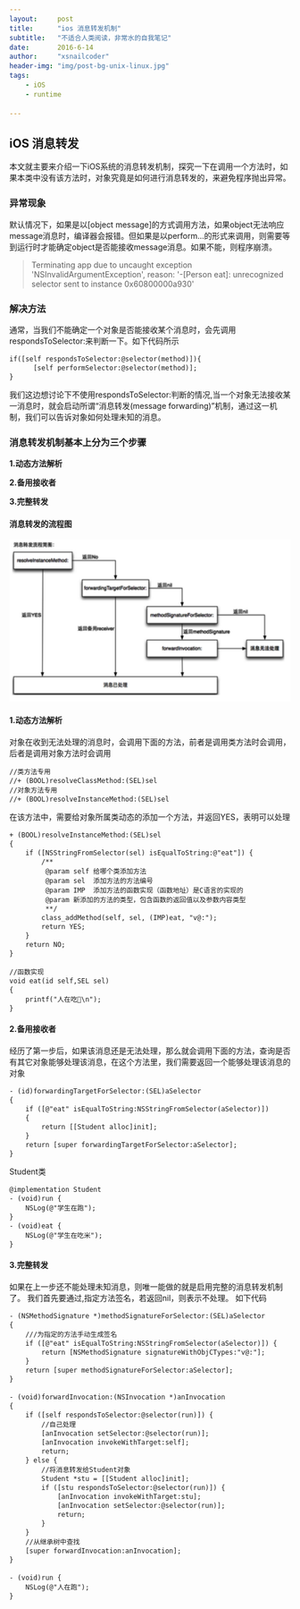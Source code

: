 ```yaml
---
layout:     post
title:      "ios 消息转发机制"
subtitle:   "不适合人类阅读，非常水的自我笔记"
date:       2016-6-14
author:     "xsnailcoder"
header-img: "img/post-bg-unix-linux.jpg"
tags:
    - iOS
    - runtime
    
---
```



## iOS 消息转发


本文就主要来介绍一下iOS系统的消息转发机制，探究一下在调用一个方法时，如果本类中没有该方法时，对象究竟是如何进行消息转发的，来避免程序抛出异常。
### 异常现象
默认情况下，如果是以[object message]的方式调用方法，如果object无法响应message消息时，编译器会报错。但如果是以perform…的形式来调用，则需要等到运行时才能确定object是否能接收message消息。如果不能，则程序崩溃。 


> Terminating app due to uncaught exception 'NSInvalidArgumentException', reason: '-[Person eat]: unrecognized selector sent to instance 0x60800000a930'


### 解决方法

通常，当我们不能确定一个对象是否能接收某个消息时，会先调用respondsToSelector:来判断一下。如下代码所示


	if([self respondsToSelector:@selector(method)]){
	      [self performSelector:@selector(method)];
	}
	
我们这边想讨论下不使用respondsToSelector:判断的情况,当一个对象无法接收某一消息时，就会启动所谓“消息转发(message forwarding)”机制，通过这一机制，我们可以告诉对象如何处理未知的消息。

### 消息转发机制基本上分为三个步骤

**1.动态方法解析**

**2.备用接收者**

**3.完整转发**

#### 消息转发的流程图
![ios](/img/ios/runtime/sendMessage.png)

#### 1.动态方法解析
对象在收到无法处理的消息时，会调用下面的方法，前者是调用类方法时会调用，后者是调用对象方法时会调用

	//类方法专用
	//+ (BOOL)resolveClassMethod:(SEL)sel
	//对象方法专用
	//+ (BOOL)resolveInstanceMethod:(SEL)sel

在该方法中，需要给对象所属类动态的添加一个方法，并返回YES，表明可以处理

	+ (BOOL)resolveInstanceMethod:(SEL)sel
	{
	    if ([NSStringFromSelector(sel) isEqualToString:@"eat"]) {
	        /**
	         @param self 给哪个类添加方法
	         @param sel  添加方法的方法编号
	         @param IMP  添加方法的函数实现（函数地址）是C语言的实现的
	         @param 新添加的方法的类型，包含函数的返回值以及参数内容类型
	         **/
	        class_addMethod(self, sel, (IMP)eat, "v@:");
	        return YES;
	    }
	    return NO;
	}
	
	//函数实现
	void eat(id self,SEL sel)
	{
	    printf("人在吃🍚\n");
	}

#### 2.备用接收者
经历了第一步后，如果该消息还是无法处理，那么就会调用下面的方法，查询是否有其它对象能够处理该消息，在这个方法里，我们需要返回一个能够处理该消息的对象

	- (id)forwardingTargetForSelector:(SEL)aSelector
	{
	    if ([@"eat" isEqualToString:NSStringFromSelector(aSelector)])
	    {
	        return [[Student alloc]init];
	    }
	    return [super forwardingTargetForSelector:aSelector];
	}
	
Student类

	@implementation Student
	- (void)run {
	    NSLog(@"学生在跑");
	}
	- (void)eat {
        NSLog(@"学生在吃米");
    }

#### 3.完整转发

如果在上一步还不能处理未知消息，则唯一能做的就是启用完整的消息转发机制了。 我们首先要通过,指定方法签名，若返回nil，则表示不处理。 如下代码


	- (NSMethodSignature *)methodSignatureForSelector:(SEL)aSelector
	{
	    ///为指定的方法手动生成签名
	    if ([@"eat" isEqualToString:NSStringFromSelector(aSelector)]) {
	        return [NSMethodSignature signatureWithObjCTypes:"v@:"];
	    }
	    return [super methodSignatureForSelector:aSelector];
	}
	
	- (void)forwardInvocation:(NSInvocation *)anInvocation
	{
	    if ([self respondsToSelector:@selector(run)]) {
	        //自己处理
	        [anInvocation setSelector:@selector(run)];
	        [anInvocation invokeWithTarget:self];
	        return;
	    } else {
	        //将消息转发给Student对象
	        Student *stu = [[Student alloc]init];
	        if ([stu respondsToSelector:@selector(run)]) {
	            [anInvocation invokeWithTarget:stu];
	            [anInvocation setSelector:@selector(run)];
	            return;
	        }
	    }
	    //从继承树中查找
	    [super forwardInvocation:anInvocation];
	}
	
	- (void)run {
	    NSLog(@"人在跑");
	}




